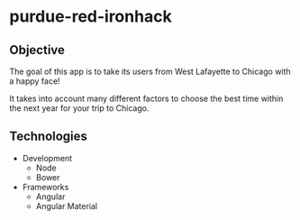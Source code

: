 # purdue-red-ironhack

## Objective

The goal of this app is to take its users from West Lafayette to Chicago with a happy face!

It takes into account many different factors to choose the best time within the next year for your trip to Chicago.

## Technologies

* Development
  * Node
  * Bower
* Frameworks
  * Angular
  * Angular Material
